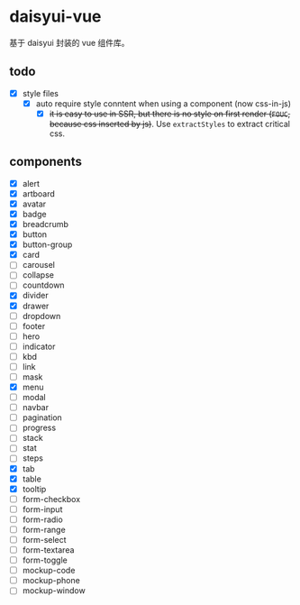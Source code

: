 # daisyui-vue

基于 daisyui 封装的 vue 组件库。

## todo

- [x] style files
  - [x] auto require style conntent when using a component (now css-in-js)
    - [x] ~~it is easy to use in SSR, but there is no style on first render (`FOUC`, because css inserted by js)~~. Use `extractStyles` to extract critical css.

## components

- [x] alert
- [x] artboard
- [x] avatar
- [x] badge
- [x] breadcrumb
- [x] button
- [x] button-group
- [x] card
- [ ] carousel
- [ ] collapse
- [ ] countdown
- [x] divider
- [x] drawer
- [ ] dropdown
- [ ] footer
- [ ] hero
- [ ] indicator
- [ ] kbd
- [ ] link
- [ ] mask
- [x] menu
- [ ] modal
- [ ] navbar
- [ ] pagination
- [ ] progress
- [ ] stack
- [ ] stat
- [ ] steps
- [x] tab
- [x] table
- [x] tooltip
- [ ] form-checkbox
- [ ] form-input
- [ ] form-radio
- [ ] form-range
- [ ] form-select
- [ ] form-textarea
- [ ] form-toggle
- [ ] mockup-code
- [ ] mockup-phone
- [ ] mockup-window
